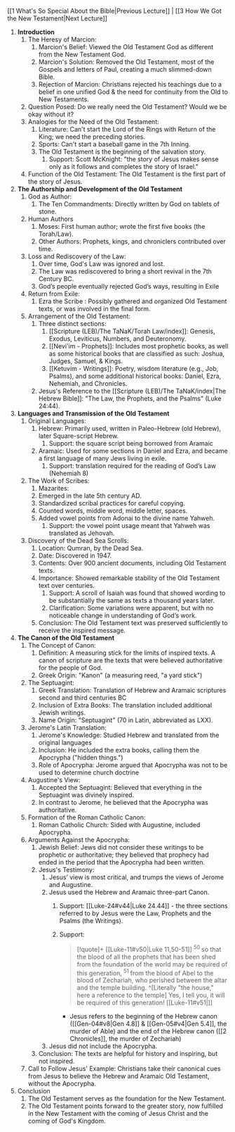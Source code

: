 ﻿---
video_link: https://www.youtube.com/watch?v=SsSQ4SCd6Co&list=PL63HNxzuw3PPDW-n2GmyhxegICJnEw637&index=2
---
[[1 What's So Special About the Bible|Previous Lecture]] | [[3 How We Got the New Testament|Next Lecture]]

1. **Introduction**
	1. The Heresy of Marcion:
		1. Marcion's Belief: Viewed the Old Testament God as different from the New Testament God.
		2. Marcion's Solution: Removed the Old Testament, most of the Gospels and letters of Paul, creating a much slimmed-down Bible. 
		3. Rejection of Marcion: Christians rejected his teachings due to a belief in one unified God & the need for continuity from the Old to New Testaments.
	2. Question Posed: Do we really need the Old Testament? Would we be okay without it?
	3. Analogies for the Need of the Old Testament:
		1. Literature: Can't start the Lord of the Rings with Return of the King; we need the preceding stories.
		2. Sports: Can't start a baseball game in the 7th Inning.
		3. The Old Testament is the beginning of the salvation story.
			1. Support: Scott McKnight: "the story of Jesus makes sense only as it follows and completes the story of Israel."
	4. Function of the Old Testament: The Old Testament is the first part of the story of Jesus.
2. **The Authorship and Development of the Old Testament**
	1. God as Author:
		1. The Ten Commandments: Directly written by God on tablets of stone.
	2. Human Authors
		1. Moses: First human author; wrote the first five books (the Torah/Law).
		2. Other Authors: Prophets, kings, and chroniclers contributed over time.
	3. Loss and Rediscovery of the Law:
		1. Over time, God's Law was ignored and lost.
		2. The Law was rediscovered to bring a short revival in the 7th Century BC.
		3. God’s people eventually rejected God’s ways, resulting in Exile
	4. Return from Exile:
		1. Ezra the Scribe : Possibly gathered and organized Old Testament texts, or was involved in the final form.
	5. Arrangement of the Old Testament:
		1. Three distinct sections:
			1. [[Scripture (LEB)/The TaNaK/Torah Law/index]]: Genesis, Exodus, Leviticus, Numbers, and Deuteronomy.
			2. [[Nevi'im - Prophets]]: Includes most prophetic books, as well as some historical books that are classified as such: Joshua, Judges, Samuel, & Kings.
			3. [[Ketuvim - Writings]]: Poetry, wisdom literature (e.g., Job, Psalms), and some additional historical books: Daniel, Ezra, Nehemiah, and Chronicles.
		2. Jesus's Reference to the [[Scripture (LEB)/The TaNaK/index|The Hebrew Bible]]: "The Law, the Prophets, and the Psalms" (Luke 24:44).
3. **Languages and Transmission of the Old Testament**
	1. Original Languages:
		1. Hebrew: Primarily used, written in Paleo-Hebrew (old Hebrew), later Square-script Hebrew.
			1. Support: the square script being borrowed from Aramaic
		2. Aramaic: Used for some sections in Daniel and Ezra, and became a first language of many Jews living in exile.
			1. Support: translation required for the reading of God’s Law (Nehemiah 8)
	2. The Work of Scribes:
		1. Mazarites:
		2. Emerged in the late 5th century AD.
		3. Standardized scribal practices for careful copying.
		4. Counted words, middle word, middle letter, spaces.
		5. Added vowel points from Adonai to the divine name Yahweh.
			1. Support: the vowel point usage meant that Yahweh was translated as Jehovah.
	3. Discovery of the Dead Sea Scrolls:
		1. Location: Qumran, by the Dead Sea.
		2. Date: Discovered in 1947.
		3. Contents: Over 900 ancient documents, including Old Testament texts.
		4. Importance: Showed remarkable stability of the Old Testament text over centuries.
			1. Support: A scroll of Isaiah was found that showed wording to be substantially the same as texts a thousand years later.    
			2. Clarification: Some variations were apparent, but with no noticeable change in understanding of God’s work.
		5. Conclusion: The Old Testament text was preserved sufficiently to receive the inspired message.
4. **The Canon of the Old Testament**
	1. The Concept of Canon:
		1. Definition: A measuring stick for the limits of inspired texts. A canon of scripture are the texts that were believed authoritative for the people of God.
		2. Greek Origin: "Kanon" (a measuring reed, "a yard stick")
	2. The Septuagint:
		1. Greek Translation: Translation of Hebrew and Aramaic scriptures second and third centuries BC
		2. Inclusion of Extra Books: The translation included additional Jewish writings.
		3. Name Origin: "Septuagint" (70 in Latin, abbreviated as LXX).
	3. Jerome's Latin Translation:
		1. Jerome's Knowledge: Studied Hebrew and translated from the original languages
		2. Inclusion: He included the extra books, calling them the Apocrypha ("hidden things.")
		3. Role of Apocrypha: Jerome argued that Apocrypha was not to be used to determine church doctrine
	4. Augustine's View:
		1. Accepted the Septuagint: Believed that everything in the Septuagint was divinely inspired.
		2. In contrast to Jerome, he believed that the Apocrypha was authoritative.
	5. Formation of the Roman Catholic Canon:
		1. Roman Catholic Church: Sided with Augustine, included Apocrypha.
	6. Arguments Against the Apocrypha:
		1. Jewish Belief: Jews did not consider these writings to be prophetic or authoritative; they believed that prophecy had ended in the period that the Apocrypha had been written.
		2. Jesus's Testimony:
			1. Jesus’ view is most critical, and trumps the views of Jerome and Augustine.
			2. Jesus used the Hebrew and Aramaic three-part Canon.
				1. Support: [[Luke-24#v44|Luke 24.44]] - the three sections referred to by Jesus were the Law, Prophets and the Psalms (the Writings).        
				2. Support:
				   > [!quote]+ [[Luke-11#v50|Luke 11,50-51]]
				   > <sup> 50 </sup>so that the blood of all the prophets that has been shed from the foundation of the world may be required of this generation, <sup> 51 </sup>from the blood of Abel to the blood of Zechariah, who perished between the altar and the temple building. ^[Literally "the house," here a reference to the temple] Yes, I tell you, it will be required of this generation! [[Luke-11#v51|]]

				   - Jesus refers to the beginning of the Hebrew canon ([[Gen-04#v8|Gen 4.8]] & [[Gen-05#v4|Gen 5.4]], the murder of Able) and the end of the Hebrew canon ([[2 Chronicles]], the murder of Zechariah)
			3. Jesus did not include the Apocrypha.
		3. Conclusion: The texts are helpful for history and inspiring, but not inspired.
	7. Call to Follow Jesus' Example: Christians take their canonical cues from Jesus to believe the Hebrew and Aramaic Old Testament, without the Apocrypha.
5. Conclusion
	1. The Old Testament serves as the foundation for the New Testament.
	2. The Old Testament points forward to the greater story, now fulfilled in the New Testament with the coming of Jesus Christ and the coming of God's Kingdom.